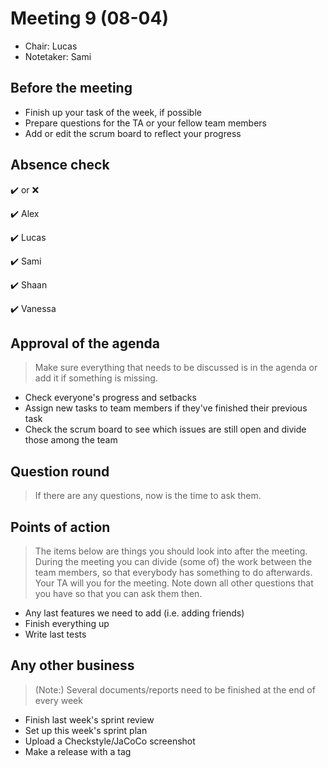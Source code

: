 # Meeting 9 (08-04)
- Chair: Lucas
- Notetaker: Sami


## Before the meeting

- Finish up your task of the week, if possible
- Prepare questions for the TA or your fellow team members
- Add or edit the scrum board to reflect your progress


## Absence check
:heavy_check_mark: or :x: <br/>

:heavy_check_mark: Alex

:heavy_check_mark: Lucas

:heavy_check_mark: Sami

:heavy_check_mark: Shaan

:heavy_check_mark: Vanessa


## Approval of the agenda
> Make sure everything that needs to be discussed is in the agenda or add it if something is missing.

- Check everyone's progress and setbacks
- Assign new tasks to team members if they've finished their previous task
- Check the scrum board to see which issues are still open and divide those among the team


## Question round
> If there are any questions, now is the time to ask them.
 

## Points of action
> The items below are things you should look into after the meeting. During the meeting you can divide (some of) the work between the team members, so that everybody has something to do afterwards.
> Your TA will you for the meeting. Note down all other questions that you have so that you can ask them then.
- Any last features we need to add (i.e. adding friends)
- Finish everything up
- Write last tests


## Any other business
> (Note:) Several documents/reports need to be finished at the end of every week
- Finish last week's sprint review
- Set up this week's sprint plan
- Upload a Checkstyle/JaCoCo screenshot
- Make a release with a tag
